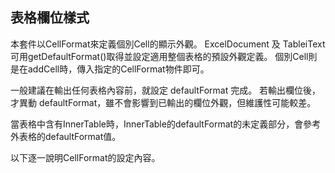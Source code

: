 ## 表格欄位樣式



本套件以CellFormat來定義個別Cell的顯示外觀。
ExcelDocument 及 TableiText 可用getDefaultFormat\(\)取得並設定適用整個表格的預設外觀定義。
個別Cell則是在addCell時，傳入指定的CellFormat物件即可。


一般建議在輸出任何表格內容前，就設定 defaultFormat 完成。
若輸出欄位後，才異動 defaultFormat，雖不會影響到已輸出的欄位外觀，但維護性可能較差。

  
當表格中含有InnerTable時，InnerTable的defaultFormat的未定義部分，會參考外表格的defaultFormat值。  

以下逐一說明CellFormat的設定內容。

